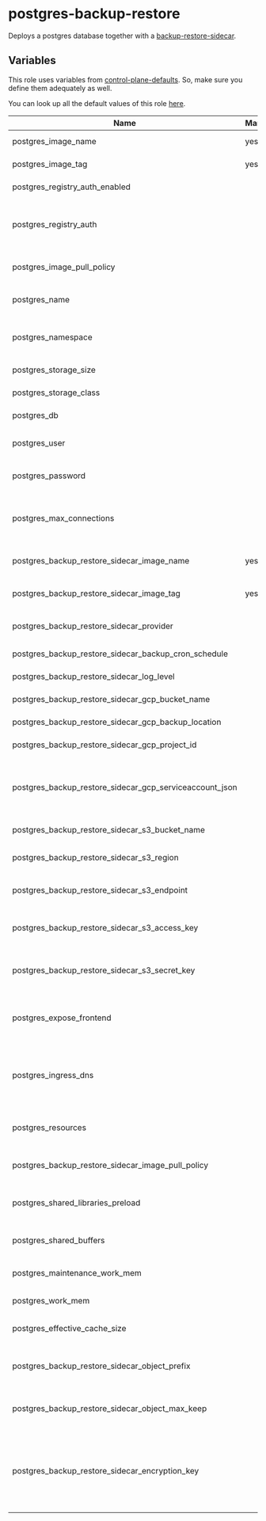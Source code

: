 # postgres-backup-restore

Deploys a postgres database together with a [backup-restore-sidecar](https://github.com/metal-stack/backup-restore-sidecar).

## Variables

This role uses variables from [control-plane-defaults](/control-plane). So, make sure you define them adequately as well.

You can look up all the default values of this role [here](defaults/main.yaml).

| Name                                                    | Mandatory | Description                                                                                                       |
| ------------------------------------------------------- | --------- | ----------------------------------------------------------------------------------------------------------------- |
| postgres_image_name                                     | yes       | Image version of the postgres                                                                                     |
| postgres_image_tag                                      | yes       | Image tag of the postgres                                                                                         |
| postgres_registry_auth_enabled                          |           | Enables registry authentication                                                                                   |
| postgres_registry_auth                                  |           | The dockerconfigjson content used for registry authentication                                                     |
| postgres_image_pull_policy                              |           | Image pull policy (defaults to IfNotPresent)                                                                      |
| postgres_name                                           |           | The name of the postgres instance                                                                                 |
| postgres_namespace                                      |           | The deployment's target namespace                                                                                 |
| postgres_storage_size                                   |           | The size of the PVC                                                                                               |
| postgres_storage_class                                  |           | The storage class of the PVC                                                                                      |
| postgres_db                                             |           | The name of the database                                                                                          |
| postgres_user                                           |           | The user of the postgres database                                                                                 |
| postgres_password                                       |           | The password of the postgres database                                                                             |
| postgres_max_connections                                |           | The amount of max. connections possible, defaults to 100                                                          |
| postgres_backup_restore_sidecar_image_name              | yes       | Image version of the backup-restore-sidecar                                                                       |
| postgres_backup_restore_sidecar_image_tag               | yes       | Image tag of the backup-restore-sidecar                                                                           |
| postgres_backup_restore_sidecar_provider                |           | The backup provider. One of `local`, `gcp` or `s3`                                                                                               |
| postgres_backup_restore_sidecar_backup_cron_schedule    |           | The backup cron schedule                                                                                          |
| postgres_backup_restore_sidecar_log_level               |           | The log level of the sidecar                                                                                      |
| postgres_backup_restore_sidecar_gcp_bucket_name         |           | Bucket name of the GCP bucket                                                                                     |
| postgres_backup_restore_sidecar_gcp_backup_location     |           | Location of the GCP bucket                                                                                        |
| postgres_backup_restore_sidecar_gcp_project_id          |           | GCP project name                                                                                                  |
| postgres_backup_restore_sidecar_gcp_serviceaccount_json |           | GCP Serviceaccount JSON string (service account requires bucket access)                                           |
| postgres_backup_restore_sidecar_s3_bucket_name          |           | The name of the S3 bucket                                                                                         |
| postgres_backup_restore_sidecar_s3_region               |           | The region where the S3 bucket is located                                                                         |
| postgres_backup_restore_sidecar_s3_endpoint             |           | The endpoint URL for the S3 storage service                                                                       |
| postgres_backup_restore_sidecar_s3_access_key           |           | The access key for authenticating with S3                                                                         |
| postgres_backup_restore_sidecar_s3_secret_key           |           | The secret key for authenticating with S3                                                                         |
| postgres_expose_frontend                                |           | Exposes the postgres over ingress (only use for dev environments)                                                 |
| postgres_ingress_dns                                    |           | The virtual host to reach the postgres frontend when exposed via ingress                                          |
| postgres_resources                                      |           | The kubernetes resources for the actual postgres container                                                        |
| postgres_backup_restore_sidecar_image_pull_policy       |           | Image pull policy (defaults to IfNotPresent)                                                                      |
| postgres_shared_libraries_preload                       |           | Allows setting shared libraries preload configuration                                                             |
| postgres_shared_buffers                                 |           | Allows setting shared buffer size                                                                                 |
| postgres_maintenance_work_mem                           |           | Allows setting maintenance work memory                                                                            |
| postgres_work_mem                                       |           | Allows setting work memory                                                                                        |
| postgres_effective_cache_size                           |           | Allows setting effective cache size                                                                               |
| postgres_backup_restore_sidecar_object_prefix           |           | The prefix to store the object in the cloud provider bucket                                                       |
| postgres_backup_restore_sidecar_object_max_keep         |           | The number of objects to keep at the cloud provider bucket                                                        |
| postgres_backup_restore_sidecar_encryption_key          |           | An optional encryption key to AES-encrypt the backups before uploading them to the backup provider (length == 32) |
